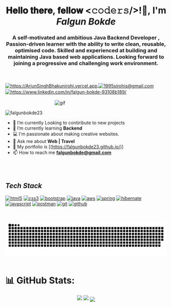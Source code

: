 
<h1 align="center">𝐇𝐞𝐥𝐥𝐨 𝐭𝐡𝐞𝐫𝐞, 𝐟𝐞𝐥𝐥𝐨𝐰 <𝚌𝚘𝚍𝚎𝚛𝚜/>!👋, I'm <i>Falgun Bokde</i></h1>
<h3 align="center">A self-motivated and ambitious Java Backend Developer , Passion-driven learner with the ability to write clean, reusable, optimised code. Skilled and experienced at building and maintaining Java based web applications. Looking forward to joining a progressive and challenging work environment.</h3>
<br/>
<br/>
<a href="https://falgunbokde23.github.io/">
  <img align="center" src="https://img.shields.io/badge/Portfolio-18A303?style=for-the-badge&logo=ionic&logoColor=white" alt="https://ArjunSinghBhakunirohi.vercel.app" />
</a>
<a title="falgunbokde@gmail.com" href="mailto:falgunbokde@gmail.com">
  <img align="center" src="https://img.shields.io/badge/Gmail-D14836?style=for-the-badge&logo=gmail&logoColor=white" alt="1995sirohis@gmail.com" />
</a>
<a href="https://www.linkedin.com/in/falgun-bokde-93108b189/">
  <img align="center" src="https://img.shields.io/badge/LinkedIn-0077B5?style=for-the-badge&logo=linkedin&logoColor=white" alt="https://www.linkedin.com/in/falgun-bokde-93108b189/" />
</a>
<br/>
<br/>
<a href="#"><img align="right" width="350px" src="https://r7q6w9z6.rocketcdn.me/career/wp-content/uploads/2020/03/hello.gif" alt="gif" /></a>

<br/>

<p align="left" > <img src="https://komarev.com/ghpvc/?username=falgunbokde23&label=Profile%20views&color=0e75b6&style=flat" alt="falgunbokde23" /> </p>

- 🔭 I’m currently Looking to contiribute to new projects 
- 🌱 I’m currently learning **Backend**
- 💻 I'm passionate about making creative websites.
- 💬 Ask me about **Web | Travel**
- 💬  My portfolio is [(https://falgunbokde23.github.io/)]
- 📫 How to reach me **falgunbokde@gmail.com**


<br/>
<br/>

<h2><i>Tech Stack</i></h2>

<p>
    <a href="#"><img src="https://img.shields.io/badge/HTML5-E34F26?style=for-the-badge&logo=html5&logoColor=white" alt="html5" /></a>
    <a href="#"><img src="https://img.shields.io/badge/CSS3-1572B6?style=for-the-badge&logo=css3&logoColor=white" alt="css3" /></a>
    <a href="#"><img src="https://img.shields.io/badge/Bootstrap-563D7C?style=for-the-badge&logo=bootstrap&logoColor=white" alt="bootstrap" /></a>
    <a href="#"><img src="https://cdn.icon-icons.com/icons2/2699/PNG/512/java_logo_icon_168609.png" alt="java" width="120" height="35" /></a>
    <a href="#"><img src="https://baffle.io/wp-content/uploads/2021/04/aws2.png" alt="aws" width="120" height="35"  /></a>
    <a href="#"><img src="https://www.vectorlogo.zone/logos/springio/springio-ar21.png" alt="spring" width="120" height="35"  /></a>
     <a href="#"><img src="https://www.devteam.space/wp-content/uploads/2018/05/hibernate.jpg" alt="hibernate" width="120" height="35"  /></a>
    <a href="#"><img src="https://img.shields.io/badge/JavaScript-323330?style=for-the-badge&logo=javascript&logoColor=F7DF1E" alt="javascript" /></a>
    <a href="#"><img src="https://img.shields.io/badge/Postman-FF6C37?style=for-the-badge&logo=Postman&logoColor=white" alt="postman" /></a>
    <a href="#"><img src="https://img.shields.io/badge/Git-f44d27?style=for-the-badge&logo=git&logoColor=white" alt="git" /></a>
    <a href="#"><img src="https://img.shields.io/badge/GitHub-100000?style=for-the-badge&logo=github&logoColor=white" alt="github" /></a>
   
</p>
<br>

<a href="#"><img src="https://raw.githubusercontent.com/1999AZZAR/1999AZZAR/main/resources/img/grid-snake.svg" alt="snake"  align="center"  /></a>
<br/><br/>
<p display="flex" align="center">

  
  
  # 📊 GitHub Stats:
<p align="left">

<p align="center">
  <img width="48%" src="https://github-readme-stats.vercel.app/api?username=falgunbokde23&show_icons=true&theme=default" />
  <img width="48%" src="https://github-readme-streak-stats.herokuapp.com/?user=falgunbokde23&theme=default" />
  <img src="https://github-readme-stats.vercel.app/api/top-langs/?username=falgunbokde23&theme=default" align="center" />
</p>






